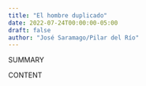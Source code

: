 ```yaml
---
title: "El hombre duplicado"
date: 2022-07-24T00:00:00-05:00
draft: false
author: "José Saramago/Pilar del Río"
---
```


SUMMARY

<!--more-->

CONTENT